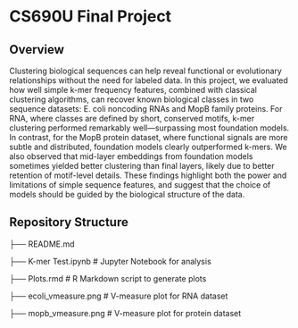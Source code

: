 # CS690U Final Project
## Overview
Clustering biological sequences can help reveal functional or evolutionary relationships without the need for labeled data.
In this project, we evaluated how well simple k-mer frequency features, combined with classical clustering algorithms,
can recover known biological classes in two sequence datasets: E. coli noncoding RNAs and MopB family proteins. For
RNA, where classes are defined by short, conserved motifs, k-mer clustering performed remarkably well—surpassing most
foundation models. In contrast, for the MopB protein dataset, where functional signals are more subtle and distributed,
foundation models clearly outperformed k-mers. We also observed that mid-layer embeddings from foundation models
sometimes yielded better clustering than final layers, likely due to better retention of motif-level details. These findings
highlight both the power and limitations of simple sequence features, and suggest that the choice of models should be guided
by the biological structure of the data.


## Repository Structure

├── README.md

├── K-mer Test.ipynb # Jupyter Notebook for analysis

├── Plots.rmd # R Markdown script to generate plots

├── ecoli_vmeasure.png # V-measure plot for RNA dataset

├── mopb_vmeasure.png # V-measure plot for protein dataset
